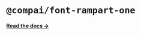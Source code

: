 # `@compai/font-rampart-one`

[**Read the docs &rarr;**](https://components.ai/docs/typefaces/rampart-one)
